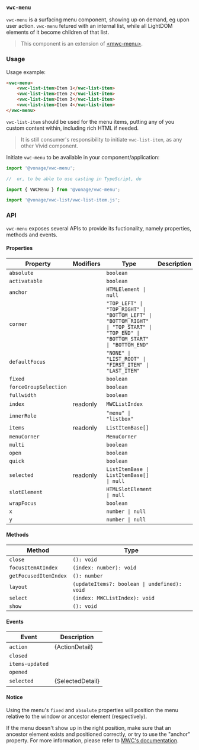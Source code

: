 ### `vwc-menu`

`vwc-menu` is a surfacing menu component, showing up on demand, eg upon user action.
`vwc-menu` fetured with an internal list, while all LightDOM elements of it become children of that list.

> This component is an extension of [\<mwc-menu\>](https://github.com/material-components/material-components-web-components/tree/master/packages/menu).

### Usage

Usage example:
```html
<vwc-menu>
	<vwc-list-item>Item 1</vwc-list-item>
	<vwc-list-item>Item 2</vwc-list-item>
	<vwc-list-item>Item 3</vwc-list-item>
	<vwc-list-item>Item 4</vwc-list-item>
</vwc-menu>
```

`vwc-list-item` should be used for the menu items, putting any of you custom content within, including rich HTML if needed.

> It is still consumer's responsibility to initiate `vwc-list-item`, as any other Vivid component.

Initiate `vwc-menu` to be available in your component/application:
```javascript
import '@vonage/vwc-menu';

//	or, to be able to use casting in TypeScript, do

import { VWCMenu } from '@vonage/vwc-menu';

import '@vonage/vwc-list/vwc-list-item.js';
```

### API

`vwc-menu` exposes several APIs to provide its fuctionality, namely properties, methods and events.

#### Properties

| Property                  | Modifiers | Type                                             | Description                                      |
|---------------------------|-----------|--------------------------------------------------|--------------------------------------------------|
| `absolute`                |           | `boolean`                                        |                                                  |
| `activatable`             |           | `boolean`                                        |                                                  |
| `anchor`                  |           | `HTMLElement \| null`                            |                                                  |
| `corner`                  |           | `"TOP_LEFT" \| "TOP_RIGHT" \| "BOTTOM_LEFT" \| "BOTTOM_RIGHT" \| "TOP_START" \| "TOP_END" \| "BOTTOM_START" \| "BOTTOM_END"` |                                                  |
| `defaultFocus`            |           | `"NONE" \| "LIST_ROOT" \| "FIRST_ITEM" \| "LAST_ITEM"` |                                                  |
| `fixed`                   |           | `boolean`                                        |                                                  |
| `forceGroupSelection`     |           | `boolean`                                        |                                                  |
| `fullwidth`               |           | `boolean`                                        |                                                  |
| `index`                   | readonly  | `MWCListIndex`                                   |                                                  |
| `innerRole`               |           | `"menu" \| "listbox"`                            |                                                  |
| `items`                   | readonly  | `ListItemBase[]`                                 |                                                  |
| `menuCorner`              |           | `MenuCorner`                                     |                                                  |
| `multi`                   |           | `boolean`                                        |                                                  |
| `open`                    |           | `boolean`                                        |                                                  |
| `quick`                   |           | `boolean`                                        |                                                  |
| `selected`                | readonly  | `ListItemBase \| ListItemBase[] \| null`         |                                                  |
| `slotElement`             |           | `HTMLSlotElement \| null`                        |                                                  |
| `wrapFocus`               |           | `boolean`                                        |                                                  |
| `x`                       |           | `number \| null`                                 |                                                  |
| `y`                       |           | `number \| null`                                 |                                                  |

#### Methods

| Method                | Type                                         |
|-----------------------|----------------------------------------------|
| `close`               | `(): void`                                   |
| `focusItemAtIndex`    | `(index: number): void`                      |
| `getFocusedItemIndex` | `(): number`                                 |
| `layout`              | `(updateItems?: boolean \| undefined): void` |
| `select`              | `(index: MWCListIndex): void`                |
| `show`                | `(): void`                                   |

#### Events

| Event           | Description      |
|-----------------|------------------|
| `action`        | {ActionDetail}   |
| `closed`        |                  |
| `items-updated` |                  |
| `opened`        |                  |
| `selected`      | {SelectedDetail} |

#### Notice

Using the menu's `fixed` and `absolute` properties will position the menu relative to the window or ancestor element (respectively). 

If the menu doesn't show up in the right position, make sure that an ancestor element exists and positioned correctly, or try to use the "anchor" property. For more information, please refer to [MWC's documentation](https://github.com/material-components/material-components-web-components/tree/master/packages/menu).   


